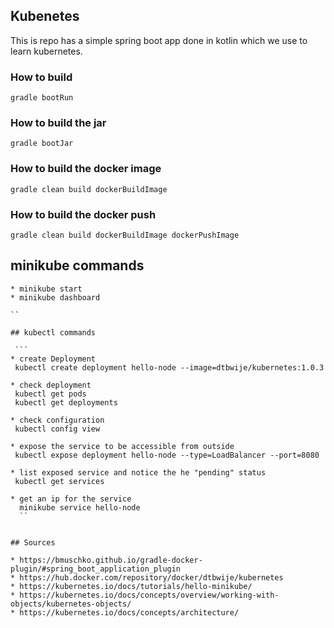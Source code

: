 Kubenetes
--
This is repo has a simple spring boot app done in kotlin which we use to learn kubernetes.

### How to build

```
gradle bootRun
```

### How to build the jar

```
gradle bootJar
```

### How to build the docker image

```
gradle clean build dockerBuildImage
```

### How to build the docker push

```
gradle clean build dockerBuildImage dockerPushImage
```

## minikube commands
````
* minikube start
* minikube dashboard

``

## kubectl commands

 ```
* create Deployment
 kubectl create deployment hello-node --image=dtbwije/kubernetes:1.0.3

* check deployment
 kubectl get pods
 kubectl get deployments
 
* check configuration
 kubectl config view
 
* expose the service to be accessible from outside 
 kubectl expose deployment hello-node --type=LoadBalancer --port=8080
 
* list exposed service and notice the he "pending" status
 kubectl get services

* get an ip for the service
  minikube service hello-node
  ``


## Sources

* https://bmuschko.github.io/gradle-docker-plugin/#spring_boot_application_plugin
* https://hub.docker.com/repository/docker/dtbwije/kubernetes
* https://kubernetes.io/docs/tutorials/hello-minikube/
* https://kubernetes.io/docs/concepts/overview/working-with-objects/kubernetes-objects/
* https://kubernetes.io/docs/concepts/architecture/
